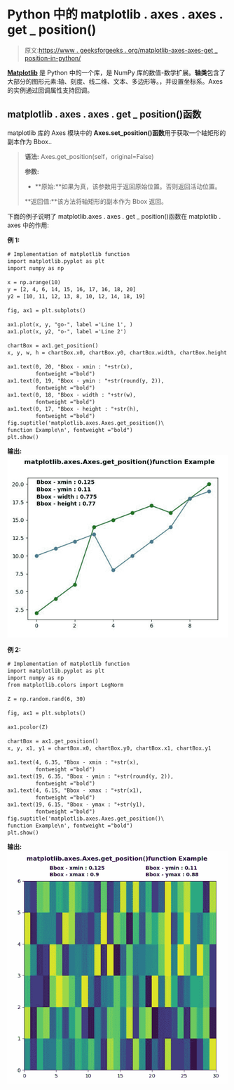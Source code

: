 # Python 中的 matplotlib . axes . axes . get _ position()

> 原文:[https://www . geeksforgeeks . org/matplotlib-axes-axes-get _ position-in-python/](https://www.geeksforgeeks.org/matplotlib-axes-axes-get_position-in-python/)

**[Matplotlib](https://www.geeksforgeeks.org/python-introduction-matplotlib/)** 是 Python 中的一个库，是 NumPy 库的数值-数学扩展。**轴类**包含了大部分的图形元素:轴、刻度、线二维、文本、多边形等。，并设置坐标系。Axes 的实例通过回调属性支持回调。

## matplotlib . axes . axes . get _ position()函数

matplotlib 库的 Axes 模块中的 **Axes.set_position()函数**用于获取一个轴矩形的副本作为 Bbox..

> **语法:** Axes.get_position(self，original=False)
> 
> **参数:**
> 
> *   **原始:**如果为真，该参数用于返回原始位置。否则返回活动位置。
> 
> **返回值:**该方法将轴矩形的副本作为 Bbox 返回。

下面的例子说明了 matplotlib.axes . axes . get _ position()函数在 matplotlib . axes 中的作用:

**例 1:**

```
# Implementation of matplotlib function
import matplotlib.pyplot as plt
import numpy as np

x = np.arange(10)
y = [2, 4, 6, 14, 15, 16, 17, 16, 18, 20]
y2 = [10, 11, 12, 13, 8, 10, 12, 14, 18, 19]

fig, ax1 = plt.subplots()

ax1.plot(x, y, "go-", label ='Line 1', )
ax1.plot(x, y2, "o-", label ='Line 2')

chartBox = ax1.get_position()
x, y, w, h = chartBox.x0, chartBox.y0, chartBox.width, chartBox.height

ax1.text(0, 20, "Bbox - xmin : "+str(x), 
         fontweight ="bold")
ax1.text(0, 19, "Bbox - ymin : "+str(round(y, 2)), 
         fontweight ="bold")
ax1.text(0, 18, "Bbox - width : "+str(w), 
         fontweight ="bold")
ax1.text(0, 17, "Bbox - height : "+str(h), 
         fontweight ="bold")
fig.suptitle('matplotlib.axes.Axes.get_position()\
function Example\n', fontweight ="bold")
plt.show()
```

**输出:**
![](img/1a7dd7bda243836fa2caebc0ff44458c.png)

**例 2:**

```
# Implementation of matplotlib function
import matplotlib.pyplot as plt
import numpy as np
from matplotlib.colors import LogNorm

Z = np.random.rand(6, 30)

fig, ax1 = plt.subplots()

ax1.pcolor(Z)

chartBox = ax1.get_position()
x, y, x1, y1 = chartBox.x0, chartBox.y0, chartBox.x1, chartBox.y1

ax1.text(4, 6.35, "Bbox - xmin : "+str(x),
         fontweight ="bold")
ax1.text(19, 6.35, "Bbox - ymin : "+str(round(y, 2)),
         fontweight ="bold")
ax1.text(4, 6.15, "Bbox - xmax : "+str(x1), 
         fontweight ="bold")
ax1.text(19, 6.15, "Bbox - ymax : "+str(y1), 
         fontweight ="bold")
fig.suptitle('matplotlib.axes.Axes.get_position()\
function Example\n', fontweight ="bold")
plt.show()
```

**输出:**
![](img/97848b18cf053a4f005baed4f5113a6b.png)